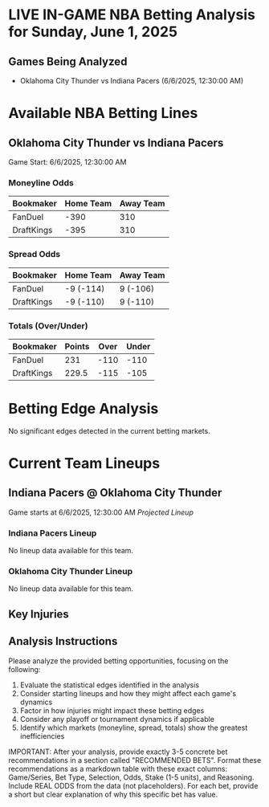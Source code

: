 # LIVE IN-GAME NBA Betting Analysis for Sunday, June 1, 2025

## Games Being Analyzed

- Oklahoma City Thunder vs Indiana Pacers (6/6/2025, 12:30:00 AM)

# Available NBA Betting Lines

## Oklahoma City Thunder vs Indiana Pacers
Game Start: 6/6/2025, 12:30:00 AM

### Moneyline Odds
| Bookmaker | Home Team | Away Team |
|-----------|-----------|----------|
| FanDuel | -390 | 310 |
| DraftKings | -395 | 310 |

### Spread Odds
| Bookmaker | Home Team | Away Team |
|-----------|-----------|----------|
| FanDuel | -9 (-114) | 9 (-106) |
| DraftKings | -9 (-110) | 9 (-110) |

### Totals (Over/Under)
| Bookmaker | Points | Over | Under |
|-----------|--------|------|-------|
| FanDuel | 231 | -110 | -110 |
| DraftKings | 229.5 | -115 | -105 |


# Betting Edge Analysis

No significant edges detected in the current betting markets.

# Current Team Lineups

## Indiana Pacers @ Oklahoma City Thunder
Game starts at 6/6/2025, 12:30:00 AM
*Projected Lineup*

### Indiana Pacers Lineup
No lineup data available for this team.

### Oklahoma City Thunder Lineup
No lineup data available for this team.



## Key Injuries


## Analysis Instructions

Please analyze the provided betting opportunities, focusing on the following:

1. Evaluate the statistical edges identified in the analysis
2. Consider starting lineups and how they might affect each game's dynamics
3. Factor in how injuries might impact these betting edges
4. Consider any playoff or tournament dynamics if applicable
5. Identify which markets (moneyline, spread, totals) show the greatest inefficiencies

IMPORTANT: After your analysis, provide exactly 3-5 concrete bet recommendations in a section called "RECOMMENDED BETS". Format these recommendations as a markdown table with these exact columns: Game/Series, Bet Type, Selection, Odds, Stake (1-5 units), and Reasoning. Include REAL ODDS from the data (not placeholders). For each bet, provide a short but clear explanation of why this specific bet has value.